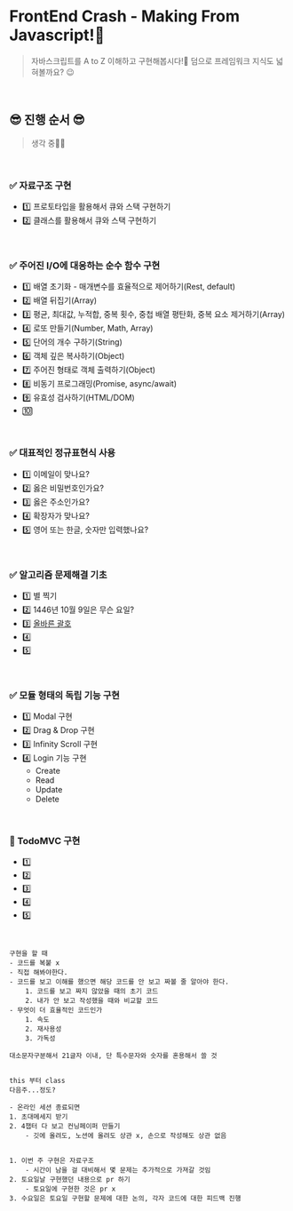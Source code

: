 # FrontEnd Crash - Making From Javascript!:hammer:
> 자바스크립트를 A to Z 이해하고 구현해봅시다!:mag_right: 덤으로 프레임워크 지식도 넓혀볼까요? :wink:

<br>

## 😎 진행 순서 😎
> 생각 중✍🏻

<br>

### ✅ 자료구조 구현
  - 1️⃣ 프로토타입을 활용해서 큐와 스택 구현하기
  - 2️⃣ 클래스를 활용해서 큐와 스택 구현하기

<br>

### ✅ 주어진 I/O에 대응하는 순수 함수 구현
  - 1️⃣ 배열 초기화 - 매개변수를 효율적으로 제어하기(Rest, default)
  - 2️⃣ 배열 뒤집기(Array)
  - 3️⃣ 평균, 최대값, 누적합, 중복 횟수, 중첩 배열 평탄화, 중복 요소 제거하기(Array)
  - 4️⃣ 로또 만들기(Number, Math, Array)
  - 5️⃣ 단어의 개수 구하기(String)
  - 6️⃣ 객체 깊은 복사하기(Object)
  - 7️⃣ 주어진 형태로 객체 출력하기(Object)
  - 8️⃣ 비동기 프로그래밍(Promise, async/await)
  - 9️⃣ 유효성 검사하기(HTML/DOM)
  - 🔟

<br>

### ✅ 대표적인 정규표현식 사용
  - 1️⃣ 이메일이 맞나요?
  - 2️⃣ 옳은 비밀번호인가요?
  - 3️⃣ 옳은 주소인가요?
  - 4️⃣ 확장자가 맞나요?
  - 5️⃣ 영어 또는 한글, 숫자만 입력했나요?

<br>

### ✅ 알고리즘 문제해결 기초
  - 1️⃣ 별 찍기
  - 2️⃣ 1446년 10월 9일은 무슨 요일?
  - 3️⃣ [올바른 괄호](https://programmers.co.kr/learn/courses/30/lessons/12909)
  - 4️⃣ 
  - 5️⃣ 

<br>

### ✅ 모듈 형태의 독립 기능 구현
  - 1️⃣ Modal 구현
  - 2️⃣ Drag & Drop 구현
  - 3️⃣ Infinity Scroll 구현
  - 4️⃣ Login 기능 구현
    - Create
    - Read
    - Update
    - Delete

<br>

### 🚩 TodoMVC 구현
  - 1️⃣ 
  - 2️⃣ 
  - 3️⃣ 
  - 4️⃣ 
  - 5️⃣ 

<br>

```
구현을 할 때
- 코드를 복붙 x
- 직접 해봐야한다.
- 코드를 보고 이해를 했으면 해당 코드를 안 보고 짜볼 줄 알아야 한다.
	1. 코드를 보고 짜지 않았을 때의 초기 코드
	2. 내가 안 보고 작성했을 때와 비교할 코드
- 무엇이 더 효율적인 코드인가
	1. 속도
	2. 재사용성
	3. 가독성

대소문자구분해서 21글자 이내, 단 특수문자와 숫자를 혼용해서 쓸 것


this 부터 class
다음주...정도?

- 온라인 세션 종료되면
1. 초대메세지 받기
2. 4챕터 다 보고 컨닝페이퍼 만들기
	- 깃에 올려도, 노션에 올려도 상관 x, 손으로 작성해도 상관 없음


1. 이번 주 구현은 자료구조
	- 시간이 남을 걸 대비해서 몇 문제는 추가적으로 가져갈 것임
2. 토요일날 구현했던 내용으로 pr 하기
	- 토요일에 구현한 것은 pr x
3. 수요일은 토요일 구현할 문제에 대한 논의, 각자 코드에 대한 피드백 진행
```